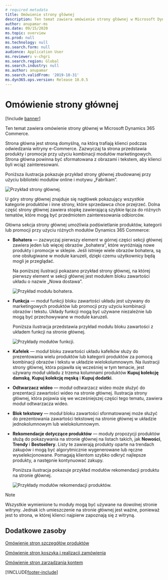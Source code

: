```yaml
---
# required metadata
title: Omówienie strony głównej
description: Ten temat zawiera omówienie strony głównej w Microsoft Dynamics 365 Commerce.
author: anupamar-ms
ms.date: 09/15/2020
ms.topic: overview
ms.prod: null
ms.technology: null
ms.search.form: null
audience: Application User
ms.reviewer: v-chgri
ms.search.region: Global
ms.search.industry: null
ms.author: anupamar
ms.search.validFrom: '2019-10-31'
ms.dyn365.ops.version: Release 10.0.5
---
```


# <a name="home-page-overview"></a>Omówienie strony głównej

[!include [banner](includes/banner.md)]

Ten temat zawiera omówienie strony głównej w Microsoft Dynamics 365 Commerce.

Strona główna jest stroną domyślną, na którą trafiają klienci podczas odwiedzania witryny e-Commerce. Zazwyczaj ta strona przedstawia produkty i promocje przy użyciu kombinacji modułów marketingowych. Strona główna powinna być sformatowana z obrazami i tekstem, aby klienci byli wciąż zainteresowani.

Poniższa ilustracja pokazuje przykład strony głównej zbudowanej przy użyciu biblioteki modułów online i motywu „Fabrikam”.

![Przykład strony głównej.](./media/Homepage2.PNG)

U góry strony głównej znajduje się nagłówek pokazujący wszystkie kategorie produktów i inne strony, które sprzedawca chce przejrzeć. Dolna część strony głównej zawiera stopkę zawierającą szybkie łącza do różnych tematów, które mogą być przedmiotem zainteresowania odbiorców.

Główna sekcja strony głównej umożliwia podświetlanie produktów, kategorii lub promocji przy użyciu różnych modułów Dynamics 365 Commerce:

- **Bohatera** — zazwyczaj pierwszy element w górnej części sekcji głównej zawiera jeden lub więcej obrazów „bohatera”, które wyróżniają nowe produkty i promocje w sklepie. Jeśli istnieje wiele obrazów bohatera, są one obsługiwane w module karuzeli, dzięki czemu użytkownicy będą mogli je przeglądać.

    Na poniższej ilustracji pokazano przykład strony głównej, na której pierwszy element w sekcji głównej jest modułem bloku zawartości układu o nazwie „Nowa dostawa”.

    ![Przykład modułu bohatera.](./media/Hero.PNG)

- **Funkcja** — moduł funkcji bloku zawartości układu jest używany do marketingowych produktów lub promocji przy użyciu kombinacji obrazów i tekstu. Układy funkcji mogą być używane niezależnie lub mogą być przechowywane w module karuzeli.

    Poniższa ilustracja przedstawia przykład modułu bloku zawartości z układem funkcji na stronie głównej.

    ![Przykłady modułów funkcji.](./media/Feature.PNG)

- **Kafelek** — moduł bloku zawartości układu kafelków służy do prezentowania wielu produktów lub kategorii produktów za pomocą kombinacji obrazów i tekstu w układzie wielokolumnowym. Na ilustracji strony głównej, która pojawiła się wcześniej w tym temacie, jest używany moduł układu z trzema kolumnami produktów **Kupuj kolekcję damską**, **Kupuj kolekcję męską** i **Kupuj dodatki**.
- **Odtwarzacz wideo** — moduł odtwarzacz wideo może służyć do prezentacji zawartości wideo na stronie głównej. Ilustracja strony głównej, która pojawia się we wcześniejszej części tego tematu, zawiera moduł odtwarzacza wideo.
- **Blok tekstowy** — moduł bloku zawartości sformatowanej może służyć do prezentowania zawartości tekstowej na stronie głównej w układzie jednokolumnowym lub wielokolumnowym.
- **Rekomendacje dotyczące produktów** — moduły propozycji produktów służą do pokazywania na stronie głównej na listach takich, jak **Nowości**, **Trendy** i **Bestsellery**. Listy te zawierają produkty oparte na trendach zakupów i mogą być algorytmicznie wygenerowane lub ręczne wyselekcjonowane. Pomagają klientom szybko odkryć najlepsze produkty, a następnie kontynuować zakupy.

    Poniższa ilustracja pokazuje przykład modułów rekomendacji produktu na stronie głównej.

    ![Przykłady modułów rekomendacji produktów.](./media/Recommendations.PNG)

> [!NOTE]
> Wszystkie wymienione tu moduły mogą być używane na dowolnej stronie witryny. Jednak ich umieszczenie na stronie głównej jest ważne, ponieważ jest to strona, w której klienci najpierw zapoznają się z witryną.

## <a name="additional-resources"></a>Dodatkowe zasoby

[Omówienie stron szczegółów produktów](quick-tour-pdp.md)

[Omówienie stron koszyka i realizacji zamówienia](quick-tour-cart-checkout.md)

[Omówienie stron zarządzania kontem](quick-tour-account-management.md)


[!INCLUDE[footer-include](../includes/footer-banner.md)]
